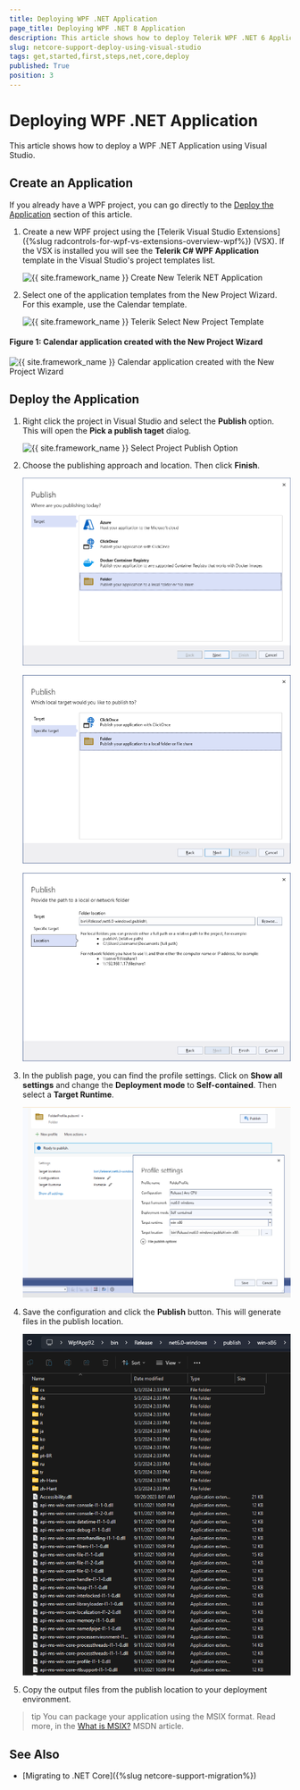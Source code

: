 ```yaml
---
title: Deploying WPF .NET Application
page_title: Deploying WPF .NET 8 Application
description: This article shows how to deploy Telerik WPF .NET 6 Application using Visual Studio.
slug: netcore-support-deploy-using-visual-studio
tags: get,started,first,steps,net,core,deploy
published: True
position: 3
---
```


# Deploying WPF .NET Application

This article shows how to deploy a WPF .NET Application using Visual Studio.

## Create an Application

If you already have a WPF project, you can go directly to the [Deploy the Application](#deploy-the-application) section of this article.

1. Create a new WPF project using the [Telerik Visual Studio Extensions]({%slug radcontrols-for-wpf-vs-extensions-overview-wpf%}) (VSX). If the VSX is installed you will see the __Telerik C# WPF Application__ template in the Visual Studio's project templates list.

	![{{ site.framework_name }} Create New Telerik NET Application](images/netcore-support-deploy-using-visual-studio-0.png)
	
2. Select one of the application templates from the New Project Wizard. For this example, use the Calendar template.

	![{{ site.framework_name }} Telerik Select New Project Template](images/netcore-support-deploy-using-visual-studio-1.png)
	
#### __Figure 1: Calendar application created with the New Project Wizard__
![{{ site.framework_name }} Calendar application created with the New Project Wizard](images/netcore-support-deploy-using-visual-studio-2.png)

## Deploy the Application

1. Right click the project in Visual Studio and select the __Publish__ option. This will open the __Pick a publish taget__ dialog.

	![{{ site.framework_name }} Select Project Publish Option](images/netcore-support-deploy-using-visual-studio-3.png)

2. Choose the publishing approach and location. Then click __Finish__.

	![{{ site.framework_name }} Choose a Publish Location](images/netcore-support-deploy-using-visual-studio-4.png)
		
	![{{ site.framework_name }} Choose Folder Deploy Directory](images/netcore-support-deploy-using-visual-studio-5.png)
	
	![{{ site.framework_name }} Setup the Deploy Profile](images/netcore-support-deploy-using-visual-studio-6.png)

3. In the publish page, you can find the profile settings. Click on __Show all settings__ and change the __Deployment mode__ to __Self-contained__. Then select a __Target Runtime__.

	![{{ site.framework_name }} Profile Settings Configuration](images/netcore-support-deploy-using-visual-studio-7.png)

4. Save the configuration and click the __Publish__ button. This will generate files in the publish location.

	![{{ site.framework_name }} Generated Files in Publish Location](images/netcore-support-deploy-using-visual-studio-8.png)

5. Copy the output files from the publish location to your deployment environment.

>tip You can package your application using the MSIX format. Read more, in the [What is MSIX?](https://docs.microsoft.com/en-us/windows/msix/overview) MSDN article.

## See Also

* [Migrating to .NET Core]({%slug netcore-support-migration%})
